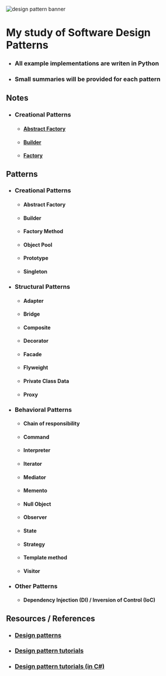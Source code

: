 ![design pattern banner](https://image.slidesharecdn.com/how-i-started-to-love-design-patterns-160919163418/95/how-i-started-to-love-design-patterns-9-638.jpg?cb=1474302899)

# My study of Software Design Patterns

- ### All example implementations are writen in Python
- ### Small summaries will be provided for each pattern

## Notes
- ### Creational Patterns
  - #### [Abstract Factory](Abstract_Factory/NOTES.md)
  - #### [Builder](Builder/NOTES.md)
  - #### [Factory](Factory/NOTES.md)

## Patterns
- ### Creational Patterns
  - #### Abstract Factory
  - #### Builder
  - #### Factory Method
  - #### Object Pool
  - #### Prototype
  - #### Singleton
- ### Structural Patterns
  - #### Adapter
  - #### Bridge
  - #### Composite
  - #### Decorator
  - #### Facade
  - #### Flyweight
  - #### Private Class Data
  - #### Proxy
- ### Behavioral Patterns
  - #### Chain of responsibility
  - #### Command
  - #### Interpreter
  - #### Iterator
  - #### Mediator
  - #### Memento
  - #### Null Object
  - #### Observer
  - #### State
  - #### Strategy
  - #### Template method
  - #### Visitor
- ### Other Patterns
  - #### Dependency Injection (DI) / Inversion of Control (IoC)

## Resources / References
- ### [Design patterns](https://sourcemaking.com/design_patterns)
- ### [Design pattern tutorials](https://www.tutorialspoint.com/design_pattern/index.htm)
- ### [Design pattern tutorials (in C#)](http://www.dofactory.com/net/design-patterns)